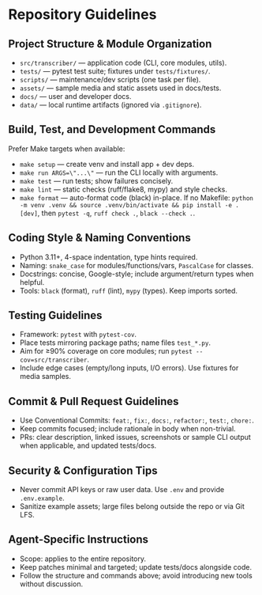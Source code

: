# Repository Guidelines

## Project Structure & Module Organization
- `src/transcriber/` — application code (CLI, core modules, utils).
- `tests/` — pytest test suite; fixtures under `tests/fixtures/`.
- `scripts/` — maintenance/dev scripts (one task per file).
- `assets/` — sample media and static assets used in docs/tests.
- `docs/` — user and developer docs.
- `data/` — local runtime artifacts (ignored via `.gitignore`).

## Build, Test, and Development Commands
Prefer Make targets when available:
- `make setup` — create venv and install app + dev deps.
- `make run ARGS=\"...\"` — run the CLI locally with arguments.
- `make test` — run tests; show failures concisely.
- `make lint` — static checks (ruff/flake8, mypy) and style checks.
- `make format` — auto-format code (black) in-place.
If no Makefile: `python -m venv .venv && source .venv/bin/activate && pip install -e .[dev]`, then `pytest -q`, `ruff check .`, `black --check .`.

## Coding Style & Naming Conventions
- Python 3.11+, 4-space indentation, type hints required.
- Naming: `snake_case` for modules/functions/vars, `PascalCase` for classes.
- Docstrings: concise, Google-style; include argument/return types when helpful.
- Tools: `black` (format), `ruff` (lint), `mypy` (types). Keep imports sorted.

## Testing Guidelines
- Framework: `pytest` with `pytest-cov`.
- Place tests mirroring package paths; name files `test_*.py`.
- Aim for ≥90% coverage on core modules; run `pytest --cov=src/transcriber`.
- Include edge cases (empty/long inputs, I/O errors). Use fixtures for media samples.

## Commit & Pull Request Guidelines
- Use Conventional Commits: `feat:`, `fix:`, `docs:`, `refactor:`, `test:`, `chore:`.
- Keep commits focused; include rationale in body when non-trivial.
- PRs: clear description, linked issues, screenshots or sample CLI output when applicable, and updated tests/docs.

## Security & Configuration Tips
- Never commit API keys or raw user data. Use `.env` and provide `.env.example`.
- Sanitize example assets; large files belong outside the repo or via Git LFS.

## Agent-Specific Instructions
- Scope: applies to the entire repository.
- Keep patches minimal and targeted; update tests/docs alongside code.
- Follow the structure and commands above; avoid introducing new tools without discussion.
